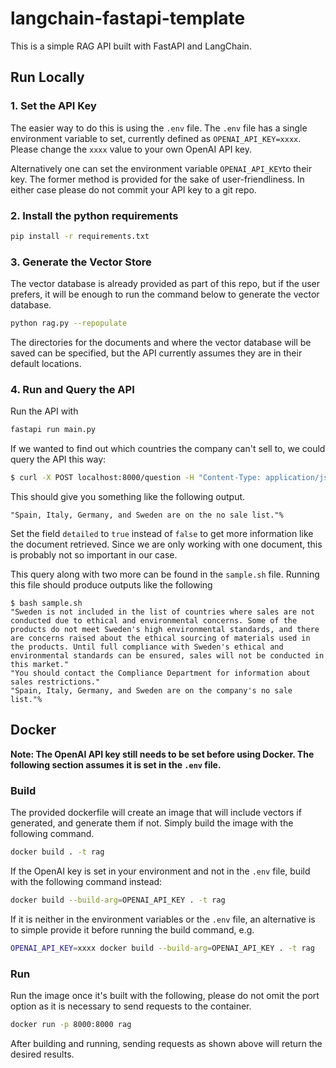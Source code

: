 # langchain-fastapi-template
This is a simple RAG API built with FastAPI and LangChain.

## Run Locally

### 1. Set the API Key
The easier way to do this is using the `.env`
file.
The `.env` file has a single environment variable to set,
currently defined as `OPENAI_API_KEY=xxxx`. 
Please change the `xxxx` value to your own OpenAI API key.

Alternatively one can set the environment variable 
`OPENAI_API_KEY`to their key. The former method is provided 
for the sake of user-friendliness. In either case please do 
not commit your API key to a git repo.
### 2. Install the python requirements
```bash
pip install -r requirements.txt
```

### 3. Generate the Vector Store
The vector database is already provided as part of this repo,
but if the user prefers, it will be enough to run the command below to generate the vector
database.
```bash
python rag.py --repopulate
```
The directories for the documents and where the vector database
will be saved can be specified, but the API currently assumes
they are in their default locations.

### 4. Run and Query the API
Run the API with 
```bash
fastapi run main.py
```

If we wanted to find out which countries the company can't sell to, we could 
query the API this way:
```bash
$ curl -X POST localhost:8000/question -H "Content-Type: application/json" -d '{"input": "Which countries are on our no sale list?", "detailed": false}'
```
This should give you something like the following output.
```
"Spain, Italy, Germany, and Sweden are on the no sale list."%       
```
Set the field `detailed` to `true` instead of `false` to get more 
information like the document retrieved. Since we are only working with one
document, this is probably not so important in our case.

This query along with two more can be found in the `sample.sh` 
file. 
Running this file should produce outputs like the following
```
$ bash sample.sh 
"Sweden is not included in the list of countries where sales are not conducted due to ethical and environmental concerns. Some of the products do not meet Sweden's high environmental standards, and there are concerns raised about the ethical sourcing of materials used in the products. Until full compliance with Sweden's ethical and environmental standards can be ensured, sales will not be conducted in this market."
"You should contact the Compliance Department for information about sales restrictions."
"Spain, Italy, Germany, and Sweden are on the company's no sale list."%    
```

## Docker
**Note: The OpenAI API key still needs to be set before using 
Docker. The following section assumes it is set in the `.env` file.**

### Build
The provided dockerfile will create an image that will include
vectors if generated, and generate them if not. Simply
build the image with the following command.
```bash
docker build . -t rag 
```
If the OpenAI key is set in your environment and not in the `.env`
file, build with the following command instead:
```bash
docker build --build-arg=OPENAI_API_KEY . -t rag
```
If it is neither in the environment variables or the `.env` file,
an alternative is to simple provide it before running the build
command, e.g.
```bash
OPENAI_API_KEY=xxxx docker build --build-arg=OPENAI_API_KEY . -t rag
```

### Run
Run the image once it's built with the following, please do not
omit the port option as it is necessary to send requests to the
container.
```bash
docker run -p 8000:8000 rag
```

After building and running, sending requests as shown above will return 
the desired results.

